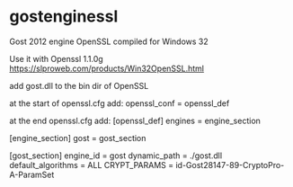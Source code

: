 # gostenginessl
Gost 2012 engine OpenSSL compiled for Windows 32


Use it with Openssl 1.1.0g https://slproweb.com/products/Win32OpenSSL.html

add gost.dll to the bin dir of OpenSSL

at the start of openssl.cfg add:
openssl_conf = openssl_def

at the end openssl.cfg add:
[openssl_def]
engines = engine_section

[engine_section]
gost = gost_section

[gost_section]
engine_id = gost
dynamic_path = ./gost.dll
default_algorithms = ALL
CRYPT_PARAMS = id-Gost28147-89-CryptoPro-A-ParamSet

